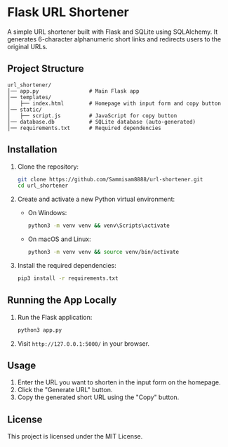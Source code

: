 # Flask URL Shortener

A simple URL shortener built with Flask and SQLite using SQLAlchemy. It generates 6-character alphanumeric short links and redirects users to the original URLs.

## Project Structure
```
url_shortener/
│── app.py                # Main Flask app
│── templates/
│   ├── index.html        # Homepage with input form and copy button
│── static/
│   ├── script.js         # JavaScript for copy button
│── database.db           # SQLite database (auto-generated)
│── requirements.txt      # Required dependencies
```

## Installation
1. Clone the repository:
   ```bash
   git clone https://github.com/Sammisam8888/url-shortener.git
   cd url_shortener
   ```

2. Create and activate a new Python virtual environment:
   - On Windows:
     ```bash
     python3 -m venv venv && venv\Scripts\activate
     ```
   - On macOS and Linux:
     ```bash
     python3 -m venv venv && source venv/bin/activate
     ```

3. Install the required dependencies:
   ```bash
   pip3 install -r requirements.txt
   ```

## Running the App Locally
1. Run the Flask application:
   ```bash
   python3 app.py
   ```

2. Visit `http://127.0.0.1:5000/` in your browser.

## Usage
1. Enter the URL you want to shorten in the input form on the homepage.
2. Click the "Generate URL" button.
3. Copy the generated short URL using the "Copy" button.

## License
This project is licensed under the MIT License.
